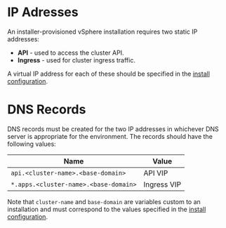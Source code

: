 # IP Adresses

An installer-provisioned vSphere installation requires two static IP addresses:

* **API** - used to access the cluster API.
* **Ingress** - used for cluster ingress traffic.

A virtual IP address for each of these should be specified in the [install configuration](install.md#create-configuration).

# DNS Records

DNS records must be created for the two IP addresses in whichever DNS server is appropriate for the environment.
The records should have the following values:

| Name                                  | Value       |
| -                                     |  -          |
| `api.<cluster-name>.<base-domain>`    | API VIP     |
| `*.apps.<cluster-name>.<base-domain>` | Ingress VIP |

Note that `cluster-name` and `base-domain` are variables custom to an installation and
must correspond to the values specified in the [install configuration](install.md#create-configuration).